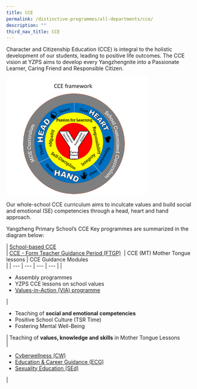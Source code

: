 ```yaml
---
title: CCE
permalink: /distinctive-programmes/all-departments/cce/
description: ""
third_nav_title: CCE
---
```

Character and Citizenship Education (CCE) is integral to the holistic development of our students, leading to positive life outcomes. The CCE vision at YZPS aims to develop every Yangzhengnite into a Passionate Learner, Caring Friend and Responsible Citizen.

<style>  
img {  
  display: block;  
  margin-left: auto;  
  margin-right: auto;  
}  
</style>  
<body><img src="/images/CCE%20Framework.png" alt="
CCE Framework" style="width:75%;">  
  
</body> 
  

Our whole-school CCE curriculum aims to inculcate values and build social and emotional (SE) competencies through a head, heart and hand approach.

  

Yangzheng Primary School’s CCE Key programmes are summarized in the diagram below:

| [School-based CCE](https://yangzhengpri-moe-edu-sg-admin.cwp.sg/distinctive-programmes/all-departments/cce/cce-lessons)  
 | [CCE - Form Teacher Guidance Period (FTGP)](https://yangzhengpri.moe.edu.sg/distinctive-programmes/all-departments/cce/cce-form-teacher-guidance-period-ftgp)  | CCE (MT) Mother Tongue lessons | CCE Guidance Modules  
 |
| --- | --- | --- | --- |
| 
*   Assembly programmes
*   YZPS CCE lessons on school values
*   [Values-in-Action (VIA) programme](https://yangzhengpri.moe.edu.sg/distinctive-programmes/all-departments/cce/values-in-action-via-programme)

 | 

*   Teaching of **social and emotional competencies**
*   Positive School Culture (TSR Time)
*   Fostering Mental Well-Being

 | Teaching of **values, knowledge and skills** in Mother Tongue Lessons  
 | 

*   [Cyberwellness (CW)](https://yangzhengpri-moe-edu-sg-admin.cwp.sg/distinctive-programmes/all-departments/ict/cyberwellness)
*   [Education & Career Guidance (ECG)](https://yangzhengpri-moe-edu-sg-admin.cwp.sg/distinctive-programmes/all-departments/cce/cce-guidance-module-ecg-education-n-career-guidance)
*   [Sexuality Education (SEd)](https://yangzhengpri-moe-edu-sg-admin.cwp.sg/for-parents/sexuality-education-programme)

 |